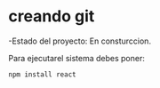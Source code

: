 <h1>creando git</h1>

-Estado del proyecto: En consturccion.

Para ejecutarel sistema debes poner:

```npm install react```
